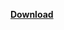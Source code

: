 
 [**Download**](https://github.com/zigurous/unity-flappy-bird-tutorial/archive/refs/heads/main.zip)


